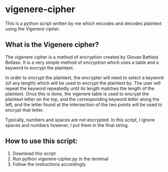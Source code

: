 # vigenere-cipher

This is a python script written by me which encodes and decodes plaintext using the _Vigenere cipher._

## What is the Vigenere cipher?
The vigenere cipher is a method of encryption created by  Giovan Battista Bellaso. It is a very simple method of encryption which uses a table and a keyword to encrypt the plaintext.

In order to encrypt the plaintext, the encrypter will need to select a keyword (of any length) which will be used to encrypt the plaintext by. The user will repeat the keyword repeatedly until its length matches the length of the plaintext. Once this is done, the vigenere table is used to encrypt the plaintext letter on the top, and the corresponding keyword letter along the left, and the letter found at the intersection of the two points will be used to encrypt that letter.

Typically, numbers and spaces are not encrypted. In this script, I ignore spaces and numbers however, I put them in the final string.

## How to use this script:
1) Download this script  
2) Run python vigenere-cipher.py in the terminal  
3) Follow the instructions accordingly  
